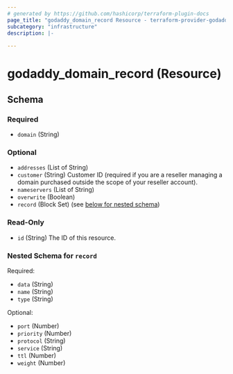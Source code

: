 ```yaml
---
# generated by https://github.com/hashicorp/terraform-plugin-docs
page_title: "godaddy_domain_record Resource - terraform-provider-godaddy"
subcategory: "infrastructure"
description: |-
  
---
```


# godaddy_domain_record (Resource)





<!-- schema generated by tfplugindocs -->
## Schema

### Required

- `domain` (String)

### Optional


- `addresses` (List of String)
- `customer` (String) Customer ID (required if you are a reseller managing a domain purchased outside the scope of your reseller account).
- `nameservers` (List of String)
- `overwrite` (Boolean)
- `record` (Block Set) (see [below for nested schema](#nestedblock--record))

### Read-Only

- `id` (String) The ID of this resource.

<a id="nestedblock--record"></a>
### Nested Schema for `record`

Required:

- `data` (String)
- `name` (String)
- `type` (String)

Optional:

- `port` (Number)
- `priority` (Number)
- `protocol` (String)
- `service` (String)
- `ttl` (Number)
- `weight` (Number)
